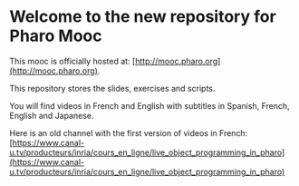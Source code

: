 # Welcome to the new repository for Pharo Mooc

This mooc is officially hosted at: [http://mooc.pharo.org](http://mooc.pharo.org).

This repository stores the slides, exercises and scripts. 

You will find videos in French and English with subtitles in Spanish, French, English and Japanese. 

Here is an old channel with the first version of videos in French: [https://www.canal-u.tv/producteurs/inria/cours_en_ligne/live_object_programming_in_pharo](https://www.canal-u.tv/producteurs/inria/cours_en_ligne/live_object_programming_in_pharo)
